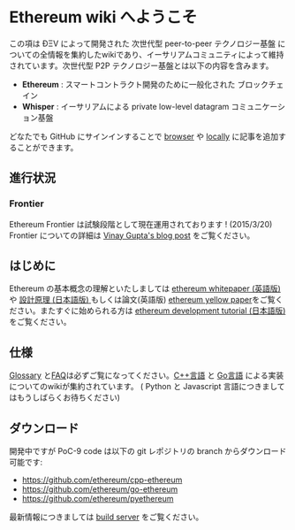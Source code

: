 # Ethereum wiki へようこそ

この項は ÐΞV によって開発された 次世代型 peer-to-peer テクノロジー基盤 についての全情報を集約したwikiであり、イーサリアムコミュニティによって維持されています。次世代型 P2P テクノロジー基盤とは以下の内容を含みます。  
* **Ethereum** : スマートコントラクト開発のために一般化された ブロックチェイン   
* **Whisper** : イーサリアムによる private low-level datagram コミュニケーション基盤

どなたでも GitHub にサインインすることで [browser](https://help.github.com/articles/editing-wiki-pages-via-the-online-interface) や [locally](https://help.github.com/articles/adding-and-editing-wiki-pages-locally) に記事を追加することができます。

## 進行状況 

### Frontier 

Ethereum Frontier は試験段階として現在運用されております ! (2015/3/20)  
Frontier についての詳細は [Vinay Gupta's blog post](https://blog.ethereum.org/2015/03/03/ethereum-launch-process/) をご覧ください。

## はじめに
Ethereum の基本概念の理解といたしましては [ethereum whitepaper (英語版) ](https://github.com/ethereum/wiki/wiki/White-Paper) や [設計原理 (日本語版) ](https://github.com/ethereum/wiki/wiki/%5BJapanese%5D-Design-Rationale--(設計原理)) もしくは論文(英語版) [ethereum yellow paper](http://gavwood.com/Paper.pdf)をご覧ください。またすぐに始められる方は [ethereum development tutorial (日本語版) ](https://github.com/ethereum/wiki/wiki/%5BJapanese%5D--Ethereum-Development-Tutorial) をご覧ください。

## 仕様
[Glossary](https://github.com/ethereum/wiki/wiki/Glossary) と[FAQ](https://github.com/ethereum/wiki/wiki/FAQ)は必ずご覧になってください。[C++言語](https://github.com/ethereum/cpp-ethereum/wiki) と [Go言語](https://github.com/ethereum/go-ethereum/wiki) による実装についてのwikiが集約されています。 ( Python と Javascript 言語につきましてはもうしばらくお待ちください)

## ダウンロード
開発中ですが PoC-9 code は以下の git レポジトリの branch からダウンロード可能です:
- https://github.com/ethereum/cpp-ethereum
- https://github.com/ethereum/go-ethereum
- https://github.com/ethereum/pyethereum

最新情報につきましては [build server](http://build.ethdev.com/console) をご覧ください。